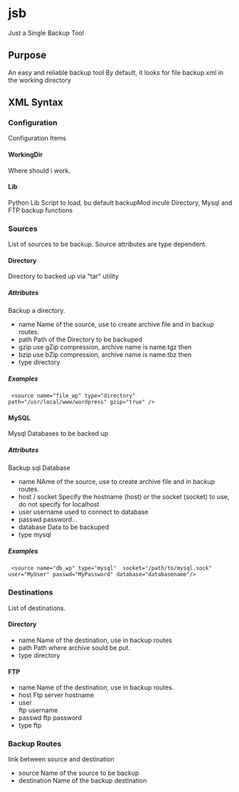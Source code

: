 # jsb

Just a Single Backup Tool

## Purpose

An easy and reliable backup tool
By default, it looks for file backup.xml in the working directory

## XML Syntax
### Configuration

Configuration Items

#### WorkingDir

Where should i work.

#### Lib

Python Lib Script to load, bu default backupMod incule Directory, Mysql and FTP backup functions

### Sources

List of sources to be backup. Source attributes are type dependent.
#### Directory
Directory to backed up via "tar" utility
##### Attributes
  Backup a directory.
  - name
    Name of the source, use to create archive file and in backup routes.
  - path
    Path of the Directory to be backuped
  - gzip
    use gZip compression, archive name is name.tgz then
  - bzip
    use bZip compression, archive name is name.tbz then
  - type directory
  ##### Examples
  ` <source name="file_wp" type="directory" path="/usr/local/www/wordpress" gzip="true" />`
  
  
#### MySQL
Mysql Databases to be backed up
##### Attributes
  Backup sql Database
  - name
    NAme of the source, use to create archive file and in backup routes.
  - host / socket 
    Specify the hostname (host) or the socket (socket) to use, do not specify for localhost
  - user
    username used to  connect to database
  - passwd
    password...
  - database
    Data to be backuped
  - type mysql
##### Examples
` <source name="db_wp" type="mysql"  socket="/path/to/mysql.sock" user="MyUser" passwd="MyPassword" database="databasename"/>`


### Destinations

List of destinations.

#### Directory
  - name 
    Name of the destination, use in backup routes
  - path 
    Path where archive sould be put.
  - type directory

#### FTP
  - name 
    Name of the destination, use in backup routes.
  - host 
    Ftp server hostname
  - user  
    ftp username
  - passwd 
    ftp password
  - type ftp

### Backup Routes
link between source and destination
  - source
    Name of the source to be backup
  - destination
    Name of the backup destination
